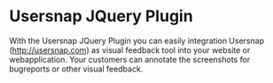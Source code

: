 Usersnap JQuery Plugin
======================
With the Usersnap JQuery Plugin you can easily integration Usersnap (http://usersnap.com) as visual feedback tool into your website or webapplication. Your customers can annotate the screenshots for bugreports or other visual feedback.


